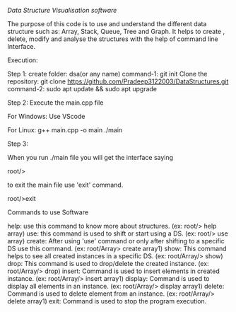*Data Structure Visualisation software*

   The purpose of this code is to use and understand the different data structure such as: Array, Stack, Queue, Tree and Graph. 
It helps to create , delete, modify and analyse the structures with the help of command line Interface.


Execution:

Step 1:
create folder: dsa(or any name)
command-1: git init
Clone the repository: git clone https://github.com/Pradeep3122003/DataStructures.git
command-2: sudo apt update && sudo apt upgrade

Step 2:
Execute the main.cpp file

For Windows: Use VScode

For Linux:
g++ main.cpp -o main
./main


Step 3:

When you run ./main file you will get the interface saying

root/>

to exit the main file use 'exit' command.

root/>exit


Commands to use Software

help: use this command to know more about structures. (ex: root/> help array)
use: this command is used to shift or start using a DS. (ex: root/> use array)
create: After using 'use' command or only after shifting to a specific DS use this command. (ex: root/Array> create array1)
show: This command helps to see all created instances in a specific DS. (ex: root/Array/> show)
drop: This command is used to drop/delete the created instance. (ex: root/Array/> drop)
insert: Command is used to insert elements in created instance. (ex: root/Array/> insert array1)
display: Command is used to display all elements in an instance. (ex: root/Array/> display array1)
delete: Command is used to delete element from an instance. (ex: root/Array/> delete array1)
exit: Command is used to stop the program execution.
